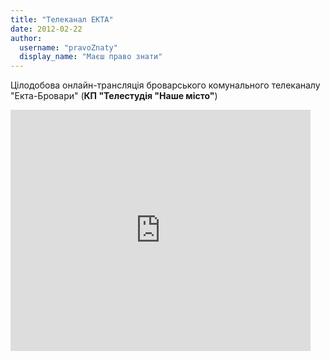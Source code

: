 ```yaml
---
title: "Телеканал ЕКТА"
date: 2012-02-22
author: 
  username: "pravoZnaty"
  display_name: "Маєш право знати"
---
```


Цілодобова онлайн-трансляція броварського комунального телеканалу "Екта-Бровари" (**КП "Телестудія "Наше місто"**)

<iframe style="border: 0px none transparent;" src="http://www.ustream.tv/embed/9870081" frameborder="0" scrolling="no" width="480" height="386"></iframe>
